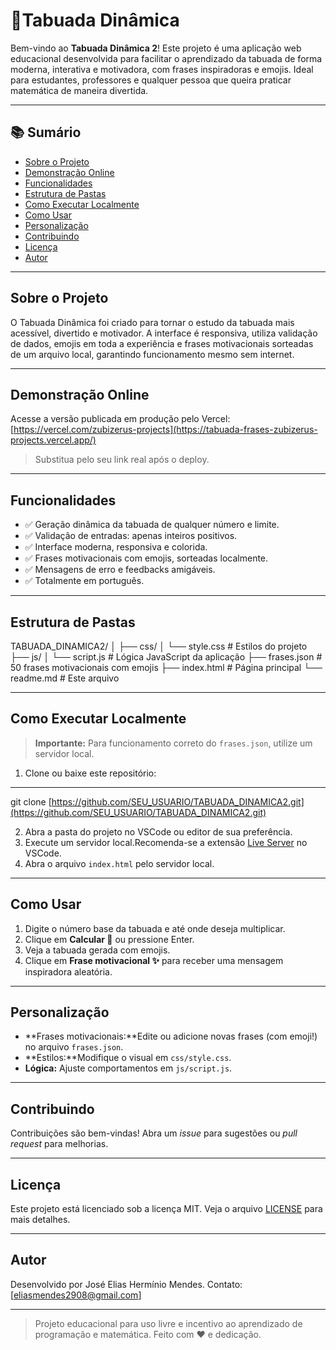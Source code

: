 # 🧮Tabuada Dinâmica
 
Bem-vindo ao **Tabuada Dinâmica 2**! Este projeto é uma aplicação web educacional desenvolvida para facilitar o aprendizado da tabuada de forma moderna, interativa e motivadora, com frases inspiradoras e emojis.
Ideal para estudantes, professores e qualquer pessoa que queira praticar matemática de maneira divertida.
 
---
 
## 📚 Sumário
 
- [Sobre o Projeto](#sobre-o-projeto)
- [Demonstração Online](#demonstração-online)
- [Funcionalidades](#funcionalidades)
- [Estrutura de Pastas](#estrutura-de-pastas)
- [Como Executar Localmente](#como-executar-localmente)
- [Como Usar](#como-usar)
- [Personalização](#personalização)
- [Contribuindo](#contribuindo)
- [Licença](#licença)
- [Autor](#autor)
 
---
 
## Sobre o Projeto
 
O Tabuada Dinâmica foi criado para tornar o estudo da tabuada mais acessível, divertido e motivador.
A interface é responsiva, utiliza validação de dados, emojis em toda a experiência e frases motivacionais sorteadas de um arquivo local, garantindo funcionamento mesmo sem internet.
 
---
 
## Demonstração Online
 
Acesse a versão publicada em produção pelo Vercel:[https://vercel.com/zubizerus-projects](https://tabuada-frases-zubizerus-projects.vercel.app/)
 
> Substitua pelo seu link real após o deploy.
 
---
 
## Funcionalidades
 
- ✅ Geração dinâmica da tabuada de qualquer número e limite.
- ✅ Validação de entradas: apenas inteiros positivos.
- ✅ Interface moderna, responsiva e colorida.
- ✅ Frases motivacionais com emojis, sorteadas localmente.
- ✅ Mensagens de erro e feedbacks amigáveis.
- ✅ Totalmente em português.
 
---
 
## Estrutura de Pastas
 
TABUADA_DINAMICA2/
│
├── css/
│ └── style.css # Estilos do projeto
├── js/
│ └── script.js # Lógica JavaScript da aplicação
├── frases.json # 50 frases motivacionais com emojis
├── index.html # Página principal
└── readme.md # Este arquivo
 
 
---
## Como Executar Localmente
 
> **Importante:** Para funcionamento correto do `frases.json`, utilize um servidor local.
 
1. Clone ou baixe este repositório:
 
---
git clone [https://github.com/SEU_USUARIO/TABUADA_DINAMICA2.git](https://github.com/SEU_USUARIO/TABUADA_DINAMICA2.git)
 
 
2. Abra a pasta do projeto no VSCode ou editor de sua preferência.
3. Execute um servidor local.Recomenda-se a extensão [Live Server](https://marketplace.visualstudio.com/items?itemName=ritwickdey.LiveServer) no VSCode.
4. Abra o arquivo `index.html` pelo servidor local.
 
---
 
## Como Usar
 
1. Digite o número base da tabuada e até onde deseja multiplicar.
2. Clique em **Calcular 🚀** ou pressione Enter.
3. Veja a tabuada gerada com emojis.
4. Clique em **Frase motivacional ✨** para receber uma mensagem inspiradora aleatória.
 
---
 
## Personalização
 
- **Frases motivacionais:**Edite ou adicione novas frases (com emoji!) no arquivo `frases.json`.
- **Estilos:**Modifique o visual em `css/style.css`.
- **Lógica:**
  Ajuste comportamentos em `js/script.js`.
 
---
 
## Contribuindo
 
Contribuições são bem-vindas!
Abra um *issue* para sugestões ou *pull request* para melhorias.
 
---
 
## Licença
 
Este projeto está licenciado sob a licença MIT.
Veja o arquivo [LICENSE](LICENSE) para mais detalhes.
 
---
 
## Autor
 
Desenvolvido por José Elias Hermínio Mendes.
Contato: [eliasmendes2908@gmail.com]
 
---
 
> Projeto educacional para uso livre e incentivo ao aprendizado de programação e matemática.
> Feito com ❤️ e dedicação.
